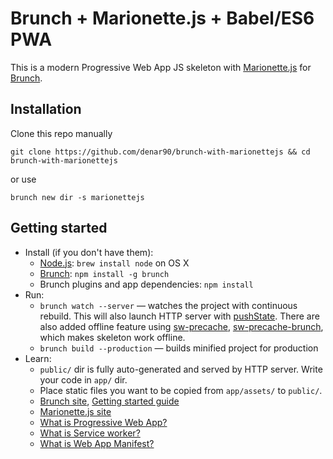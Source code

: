 # Brunch + Marionette.js + Babel/ES6 PWA

This is a modern Progressive Web App JS skeleton with [Marionette.js](http://marionettejs.com/) for [Brunch](http://brunch.io).

## Installation

Clone this repo manually 

`git clone https://github.com/denar90/brunch-with-marionettejs && cd brunch-with-marionettejs` 

or use 

`brunch new dir -s marionettejs`

## Getting started

* Install (if you don't have them):
    * [Node.js](http://nodejs.org): `brew install node` on OS X
    * [Brunch](http://brunch.io): `npm install -g brunch`
    * Brunch plugins and app dependencies: `npm install`
* Run:
    * `brunch watch --server` — watches the project with continuous rebuild. 
This will also launch HTTP server with [pushState](https://developer.mozilla.org/en-US/docs/Web/Guide/API/DOM/Manipulating_the_browser_history).
There are also added offline feature using [sw-precache](https://github.com/GoogleChrome/sw-precache), [sw-precache-brunch](https://github.com/denar90/sw-precache-brunch), which makes skeleton work offline.    
    * `brunch build --production` — builds minified project for production
* Learn:
    * `public/` dir is fully auto-generated and served by HTTP server.  Write your code in `app/` dir.
    * Place static files you want to be copied from `app/assets/` to `public/`.
    * [Brunch site](http://brunch.io), [Getting started guide](https://github.com/brunch/brunch-guide#readme)
    * [Marionette.js site](http://marionettejs.com/)
    * [What is Progressive Web App?](https://developers.google.com/web/progressive-web-apps/)
    * [What is Service worker?](https://developers.google.com/web/fundamentals/getting-started/primers/service-workers)
    * [What is Web App Manifest?](https://developers.google.com/web/updates/2014/11/Support-for-installable-web-apps-with-webapp-manifest-in-chrome-38-for-Android?hl=en)

    
    

